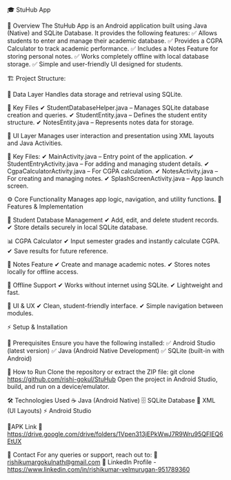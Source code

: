 🎓 StuHub App

📖 Overview
        The StuHub App is an Android application built using Java (Native) and SQLite Database. It provides the following features:
✅ Allows students to enter and manage their academic database.
✅ Provides a CGPA Calculator to track academic performance.
✅ Includes a Notes Feature for storing personal notes.
✅ Works completely offline with local database storage.
✅ Simple and user-friendly UI designed for students.

🏗️ Project Structure:

📂 Data Layer
       Handles data storage and retrieval using SQLite.
       
🔑 Key Files
✔ StudentDatabaseHelper.java – Manages SQLite database creation and queries.
✔ StudentEntity.java – Defines the student entity structure.
✔ NotesEntity.java – Represents notes data for storage.

🎨 UI Layer
        Manages user interaction and presentation using XML layouts and Java Activities.
        
🔑 Key Files:
✔ MainActivity.java – Entry point of the application.
✔ StudentEntryActivity.java – For adding and managing student details.
✔ CgpaCalculatorActivity.java – For CGPA calculation.
✔ NotesActivity.java – For creating and managing notes.
✔ SplashScreenActivity.java – App launch screen.

⚙️ Core Functionality
        Manages app logic, navigation, and utility functions.
🚀 Features & Implementation

📜 Student Database Management
✔ Add, edit, and delete student records.
✔ Store details securely in local SQLite database.

📊 CGPA Calculator
✔ Input semester grades and instantly calculate CGPA.
✔ Save results for future reference.

📝 Notes Feature
✔ Create and manage academic notes.
✔ Stores notes locally for offline access.

💾 Offline Support
✔ Works without internet using SQLite.
✔ Lightweight and fast.

🎨 UI & UX
✔ Clean, student-friendly interface.
✔ Simple navigation between modules.

⚡ Setup & Installation

🔧 Prerequisites
Ensure you have the following installed:
✅ Android Studio (latest version)
✅ Java (Android Native Development)
✅ SQLite (built-in with Android)

📲 How to Run
Clone the repository or extract the ZIP file:
git clone https://github.com/rishi-gokul/StuHub
Open the project in Android Studio, build, and run on a device/emulator.

🛠️ Technologies Used
☕ Java (Android Native)
🗄️ SQLite Database
🎨 XML (UI Layouts)
⚡ Android Studio

📜APK Link
🔗 https://drive.google.com/drive/folders/1Vpen313jEPkWwJ7R9Wru95QFlEQ6EtUX 

📧 Contact
     For any queries or support, reach out to:
📩 rishikumargokulnath@gmail.com
🔗 LinkedIn Profile - https://www.linkedin.com/in/rishikumar-velmurugan-951789360
